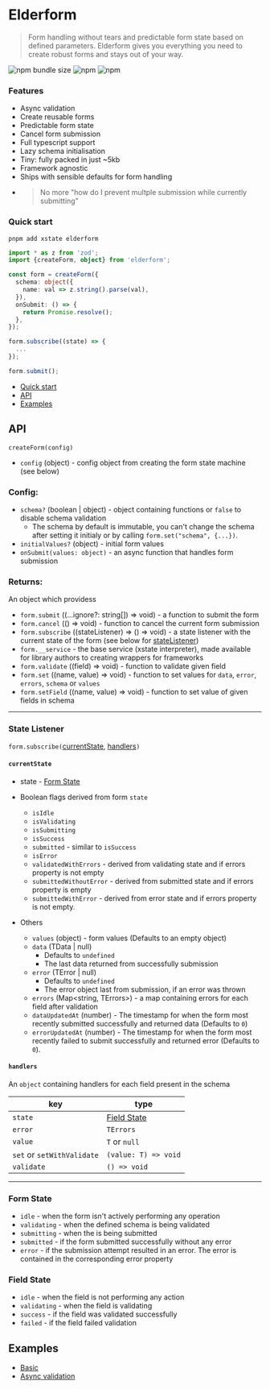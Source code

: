 # Elderform

> Form handling without tears and predictable form state based on defined parameters. Elderform gives you everything you need to create robust forms and stays out of your way.

![npm bundle size](https://img.shields.io/bundlephobia/minzip/elderform) ![npm](https://img.shields.io/npm/v/elderform) ![npm](https://img.shields.io/npm/dt/elderform)

### Features

- Async validation
- Create reusable forms
- Predictable form state
- Cancel form submission
- Full typescript support
- Lazy schema initialisation
- Tiny: fully packed in just ~5kb
- Framework agnostic <!-- (with wrappers for X) -->
- Ships with sensible defaults for form handling
- > No more "how do I prevent multple submission while currently submitting"

### Quick start

```
pnpm add xstate elderform
```

```ts
import * as z from 'zod';
import {createForm, object} from 'elderform';

const form = createForm({
  schema: object({
    name: val => z.string().parse(val),
  }),
  onSubmit: () => {
    return Promise.resolve();
  },
});

form.subscribe((state) => {
  ...
});

form.submit();
```

- [Quick start](#quick-start)
- [API](#api)
- [Examples](#examples)

## API

`createForm(config)`

- `config` (object) - config object from creating the form state machine (see below)

### Config:

- `schema?` (boolean | object) - object containing functions or `false` to disable schema validation
  - The schema by default is immutable, you can't change the schema after setting it initialy or by calling `form.set("schema", {...})`.
- `initialValues?` (object) - initial form values
- `onSubmit(values: object)` - an async function that handles form submission

### Returns:

An object which providess

- `form.submit` ((...ignore?: string[]) => void) - a function to submit the form
- `form.cancel` (() => void) - function to cancel the current form submission
- `form.subscribe` ((stateListener) => () => void) - a state listener with the current state of the form (see below for [stateListener](#state-listener))
- `form.__service` - the base service (xstate interpreter), made available for library authors to creating wrappers for frameworks
- `form.validate` ((field) => void) - function to validate given field
- `form.set` ((name, value) => void) - function to set values for `data`, `error`, `errors`, `schema` or `values`
- `form.setField` ((name, value) => void) - function to set value of given fields in schema

---

### State Listener

`form.subscribe(`[currentState](#currentState), [handlers](#handlers)`)`

#### `currentState`

- state - [Form State](#form-state)

- Boolean flags derived from form `state`

  - `isIdle`
  - `isValidating`
  - `isSubmitting`
  - `isSuccess`
  - `submitted` - similar to `isSuccess`
  - `isError`
  - `validatedWithErrors` - derived from validating state and if errors property is not empty
  - `submittedWithoutError` - derived from submitted state and if errors property is empty
  - `submittedWithError` - derived from error state and if errors property is not empty.

- Others
  - `values` (object) - form values (Defaults to an empty object)
  - `data` (TData | null)
    - Defaults to `undefined`
    - The last data returned from successfully submission
  - `error` (TError | null)
    - Defaults to `undefined`
    - The error object last from submission, if an error was thrown
  - `errors` (Map<string, TErrors>) - a map containing errors for each field after validation
  - `dataUpdatedAt` (number) -
    The timestamp for when the form most recently submitted successfully and returned data (Defaults to `0`)
  - `errorUpdatedAt` (number) -
    The timestamp for when the form most recently failed to submit successfully and returned error (Defaults to `0`).

#### `handlers`

An `object` containing handlers for each field present in the schema

| key                        | type                        |
| -------------------------- | --------------------------- |
| `state`                    | [Field State](#field-state) |
| `error`                    | `TErrors`                   |
| `value`                    | `T` or `null`               |
| `set` or `setWithValidate` | `(value: T) => void`        |
| `validate`                 | `() => void`                |

---

### Form State

- `idle` - when the form isn't actively performing any operation
- `validating` - when the defined schema is being validated
- `submitting` - when the is being submitted
- `submitted` - if the form submitted successfully without any error
- `error` - if the submission attempt resulted in an error. The error is contained in the corresponding error property

### Field State

- `idle` - when the field is not performing any action
- `validating` - when the field is validating
- `success` - if the field was validated successfully
- `failed` - if the field failed validation

## Examples

- [Basic](https://codesandbox.io/s/elderform-basic-jtwff)
- [Async validation](https://codesandbox.io/s/elderform-async-validation-e1twr?file=/src/index.ts)
